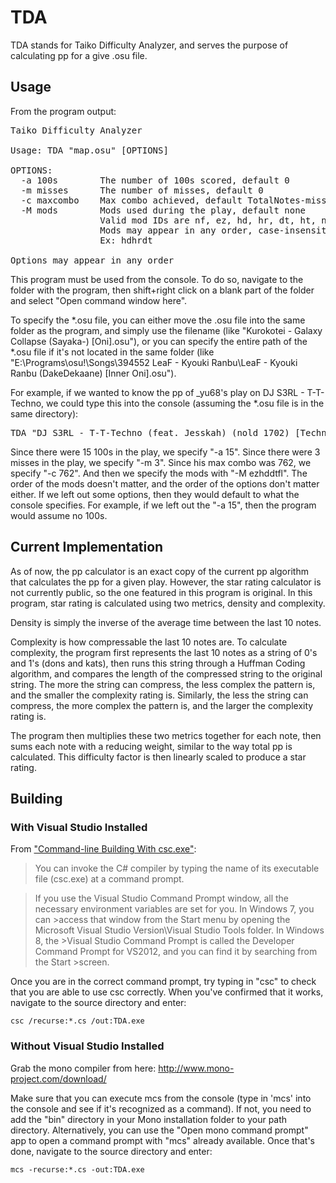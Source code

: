 # TDA
TDA stands for Taiko Difficulty Analyzer, and serves the purpose of calculating pp for a give .osu file.

## Usage
From the program output:
<pre>
Taiko Difficulty Analyzer

Usage: TDA "map.osu" [OPTIONS]

OPTIONS:
  -a 100s        The number of 100s scored, default 0
  -m misses      The number of misses, default 0
  -c maxcombo    Max combo achieved, default TotalNotes-misses
  -M mods        Mods used during the play, default none
                 Valid mod IDs are nf, ez, hd, hr, dt, ht, nc, fl
                 Mods may appear in any order, case-insensitive, with no spaces
                 Ex: hdhrdt

Options may appear in any order
</pre>

This program must be used from the console. To do so, navigate to the folder with the program, then shift+right click on a blank part of the folder and select "Open command window here".

To specify the *.osu file, you can either move the .osu file into the same folder as the program, and simply use the filename (like "Kurokotei - Galaxy Collapse (Sayaka-) [Oni].osu"), or you can specify the entire path of the *.osu file if it's not located in the same folder (like "E:\Programs\osu!\Songs\394552 LeaF - Kyouki Ranbu\LeaF - Kyouki Ranbu (DakeDekaane) [Inner Oni].osu").

For example, if we wanted to know the pp of _yu68's play on DJ S3RL - T-T-Techno, we could type this into the console (assuming the *.osu file is in the same directory):

<pre>TDA "DJ S3RL - T-T-Techno (feat. Jesskah) (nold_1702) [Technonationalism].osu" -a 15 -m 3 -c 762 -M hddtezfl</pre>

Since there were 15 100s in the play, we specify "-a 15". Since there were 3 misses in the play, we specify "-m 3". Since his max combo was 762, we specify "-c 762". And then we specify the mods with "-M ezhddtfl". The order of the mods doesn't matter, and the order of the options don't matter either. If we left out some options, then they would default to what the console specifies. For example, if we left out the "-a 15", then the program would assume no 100s.

## Current Implementation
As of now, the pp calculator is an exact copy of the current pp algorithm that calculates the pp for a given play. However, the star rating calculator is not currently public, so the one featured in this program is original. In this program, star rating is calculated using two metrics, density and complexity.

Density is simply the inverse of the average time between the last 10 notes.

Complexity is how compressable the last 10 notes are. To calculate complexity, the program first represents the last 10 notes as a string of 0's and 1's (dons and kats), then runs this string through a Huffman Coding algorithm, and compares the length of the compressed string to the original string. The more the string can compress, the less complex the pattern is, and the smaller the complexity rating is. Similarly, the less the string can compress, the more complex the pattern is, and the larger the complexity rating is.

The program then multiplies these two metrics together for each note, then sums each note with a reducing weight, similar to the way total pp is calculated. This difficulty factor is then linearly scaled to produce a star rating.

## Building

### With Visual Studio Installed

From ["Command-line Building With csc.exe"](https://msdn.microsoft.com/en-us/library/78f4aasd.aspx):

>You can invoke the C# compiler by typing the name of its executable file (csc.exe) at a command prompt.

>If you use the Visual Studio Command Prompt window, all the necessary environment variables are set for you. In Windows 7, you can >access that window from the Start menu by opening the Microsoft Visual Studio Version\Visual Studio Tools folder. In Windows 8, the >Visual Studio Command Prompt is called the Developer Command Prompt for VS2012, and you can find it by searching from the Start >screen.

Once you are in the correct command prompt, try typing in "csc" to check that you are able to use csc correctly. When you've confirmed that it works, navigate to the source directory and enter:

    csc /recurse:*.cs /out:TDA.exe

### Without Visual Studio Installed

Grab the mono compiler from here: http://www.mono-project.com/download/

Make sure that you can execute mcs from the console (type in 'mcs' into the console and see if it's recognized as a command). If not, you need to add the "bin" directory in your Mono installation folder to your path directory. Alternatively, you can use the "Open mono command prompt" app to open a command prompt with "mcs" already available. Once that's done, navigate to the source directory and enter:

    mcs -recurse:*.cs -out:TDA.exe
